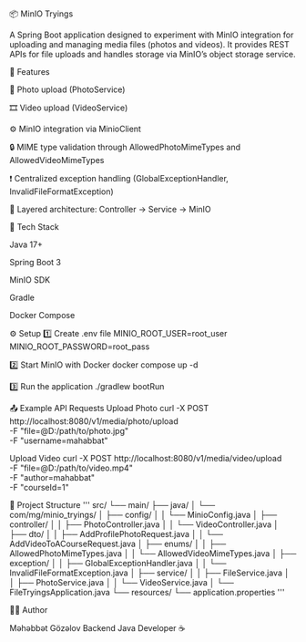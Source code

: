 📦 MinIO Tryings

A Spring Boot application designed to experiment with MinIO integration for uploading and managing media files (photos and videos).
It provides REST APIs for file uploads and handles storage via MinIO’s object storage service.

🚀 Features

📁 Photo upload (PhotoService)

🎞️ Video upload (VideoService)

⚙️ MinIO integration via MinioClient

🔒 MIME type validation through AllowedPhotoMimeTypes and AllowedVideoMimeTypes

❗ Centralized exception handling (GlobalExceptionHandler, InvalidFileFormatException)

🧱 Layered architecture: Controller → Service → MinIO

🧰 Tech Stack

Java 17+

Spring Boot 3

MinIO SDK

Gradle

Docker Compose

⚙️ Setup
1️⃣ Create .env file
MINIO_ROOT_USER=root_user
MINIO_ROOT_PASSWORD=root_pass

2️⃣ Start MinIO with Docker
docker compose up -d

3️⃣ Run the application
./gradlew bootRun

📤 Example API Requests
Upload Photo
curl -X POST http://localhost:8080/v1/media/photo/upload \
  -F "file=@D:/path/to/photo.jpg" \
  -F "username=mahabbat"

Upload Video
curl -X POST http://localhost:8080/v1/media/video/upload \
  -F "file=@D:/path/to/video.mp4" \
  -F "author=mahabbat" \
  -F "courseId=1"

📂 Project Structure
'''
src/
└── main/
    ├── java/
    │   └── com/mg/minio_tryings/
    │       ├── config/
    │       │   └── MinioConfig.java
    │       ├── controller/
    │       │   ├── PhotoController.java
    │       │   └── VideoController.java
    │       ├── dto/
    │       │   ├── AddProfilePhotoRequest.java
    │       │   └── AddVideoToACourseRequest.java
    │       ├── enums/
    │       │   ├── AllowedPhotoMimeTypes.java
    │       │   └── AllowedVideoMimeTypes.java
    │       ├── exception/
    │       │   ├── GlobalExceptionHandler.java
    │       │   └── InvalidFileFormatException.java
    │       ├── service/
    │       │   ├── FileService.java
    │       │   ├── PhotoService.java
    │       │   └── VideoService.java
    │       └── FileTryingsApplication.java
    └── resources/
        └── application.properties
  '''

👨‍💻 Author

Məhəbbət Gözəlov
Backend Java Developer ☕
